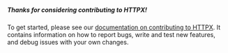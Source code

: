 ##### Thanks for considering contributing to HTTPX!

To get started, please see our [documentation on contributing to HTTPX](https://www.encode.io/httpx/contributing/). It contains information on
how to report bugs, write and test new features, and debug issues with
your own changes.
